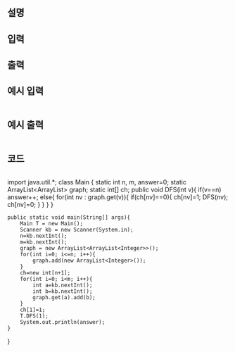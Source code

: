 # 

## 설명

## 입력

## 출력

## 예시 입력
```text

```

## 예시 출력
```text

```


## 코드
```

```
import java.util.*;
class Main {
	static int n, m, answer=0;
	static ArrayList<ArrayList<Integer>> graph;
	static int[] ch;
	public void DFS(int v){
		if(v==n) answer++;
		else{
			for(int nv : graph.get(v)){
				if(ch[nv]==0){
					ch[nv]=1;
					DFS(nv);
					ch[nv]=0;
				}
			}
		}
	}
	
	public static void main(String[] args){
		Main T = new Main();
		Scanner kb = new Scanner(System.in);
		n=kb.nextInt();
		m=kb.nextInt();
		graph = new ArrayList<ArrayList<Integer>>();
		for(int i=0; i<=n; i++){
			graph.add(new ArrayList<Integer>());
		}
		ch=new int[n+1];
		for(int i=0; i<m; i++){
			int a=kb.nextInt();
			int b=kb.nextInt();
			graph.get(a).add(b);
		}
		ch[1]=1;
		T.DFS(1);
		System.out.println(answer);
	}	
}